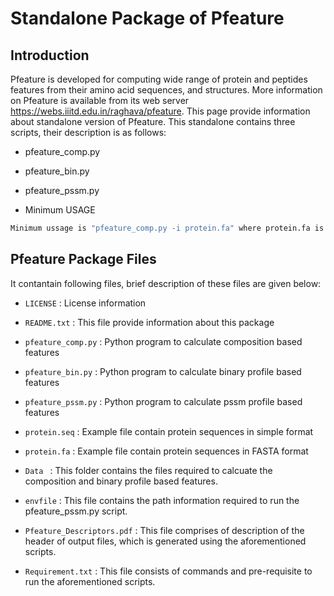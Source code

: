 # Standalone Package of Pfeature
## Introduction
Pfeature is developed for computing wide range of protein and peptides features from their amino acid sequences, and structures. More information on Pfeature is available from its web server https://webs.iiitd.edu.in/raghava/pfeature. This page provide information about standalone version of Pfeature. This standalone contains three scripts, their description is as follows:
  - pfeature_comp.py
  - pfeature_bin.py
  - pfeature_pssm.py
  
  - Minimum USAGE
```sh
Minimum ussage is "pfeature_comp.py -i protein.fa" where protein.fa is a input fasta file. This will calculate the amino acid composition of the seqeunces provided in the fasta file. It will use other parameters by default. It will save output in "pfeature_result.csv" in CSV (comma seperated variables).
 ```

## Pfeature Package Files
It contantain following files, brief description of these files are given below:

* `LICENSE`                  : License information

* `README.txt`               : This file provide information about this package

* `pfeature_comp.py`         : Python program to calculate composition based features

* `pfeature_bin.py`          : Python program to calculate binary profile based features

* `pfeature_pssm.py`         : Python program to calculate pssm profile based features

* `protein.seq`              : Example file contain protein sequences in simple format

* `protein.fa`               : Example file contain protein sequences in FASTA format

* `Data `                    : This folder contains the files required to calcuate the composition and binary profile based features.

* `envfile`                  : This file contains the path information required to run the pfeature_pssm.py script.

* `Pfeature_Descriptors.pdf` : This file comprises of description of the header of output files, which is generated using the aforementioned scripts.

* `Requirement.txt`          : This file consists of commands and pre-requisite to run the aforementioned scripts.
